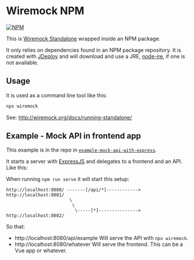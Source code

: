 # Wiremock NPM

[![NPM](https://img.shields.io/npm/v/wiremock.svg?style=flat-square) ](https://www.npmjs.com/package/wiremock)

This is [Wiremock Standalone](http://wiremock.org/docs/running-standalone/) wrapped inside an NPM package.

It only relies on dependencies found in an NPM package repository. It is created with [JDeploy](https://github.com/shannah/jdeploy) and will download and use a JRE, [node-jre](https://www.npmjs.com/package/node-jre), if one is not available.

## Usage

It is used as a command line tool like this:

```bash
npx wiremock
```

See: http://wiremock.org/docs/running-standalone/

## Example - Mock API in frontend app

This example is in the repo in [`example-mock-api-with-express`](/example-mock-api-with-express).

It starts a server with [ExpressJS](https://www.npmjs.com/package/expressjs) and delegates to a frontend and an API. Like this:

When running `npm run serve` it will start this setup:
```
http://localhost:8080/ -------[/api/*]------------> http://localhost:8081/
                        \
                         \
                          \-----[*]---------------> http://localhost:8082/
```

So that:

 * http://localhost:8080/api/example Will serve the API with `npx wiremock`.
 * http://localhost:8080/whatever Will serve the frontend. This can be a Vue app or whatever.